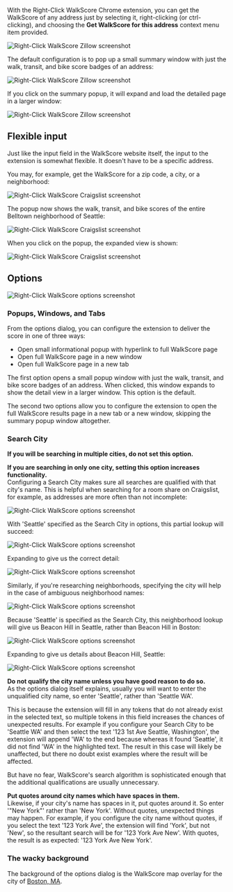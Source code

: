 With the Right-Click WalkScore Chrome extension, you can get the WalkScore of any address just by selecting it, right-clicking (or ctrl-clicking), and choosing the <b>Get WalkScore for this address</b> context menu item provided.

![Right-Click WalkScore Zillow screenshot](https://raw.github.com/sarahhagstrom/chrome-walkscore/master/docs/Zillowrightclick.png)

The default configuration is to pop up a small summary window with just the walk, transit, and bike score badges of an address:

![Right-Click WalkScore Zillow screenshot](https://raw.github.com/sarahhagstrom/chrome-walkscore/master/docs/Zillowresult.png)

If you click on the summary popup, it will expand and load the detailed page in a larger window:

![Right-Click WalkScore Zillow screenshot](https://raw.github.com/sarahhagstrom/chrome-walkscore/master/docs/Zillowresultexpand.png)

## Flexible input

Just like the input field in the WalkScore website itself, the input to the extension is somewhat flexible. It doesn't have to be a specific address.

You may, for example, get the WalkScore for a zip code, a city, or a neighborhood:

![Right-Click WalkScore Craigslist screenshot](https://raw.github.com/sarahhagstrom/chrome-walkscore/master/docs/CLrightclick.png)

The popup now shows the walk, transit, and bike scores of the entire Belltown neighborhood of Seattle:

![Right-Click WalkScore Craigslist screenshot](https://raw.github.com/sarahhagstrom/chrome-walkscore/master/docs/CLresult.png)

When you click on the popup, the expanded view is shown:

![Right-Click WalkScore Craigslist screenshot](https://raw.github.com/sarahhagstrom/chrome-walkscore/master/docs/CLresultexpand.png)

## Options
![Right-Click WalkScore options screenshot](https://raw.github.com/sarahhagstrom/chrome-walkscore/master/docs/options.png)

### Popups, Windows, and Tabs
From the options dialog, you can configure the extension to deliver the score in one of three ways:

<ul>
<li>Open small informational popup with hyperlink to full WalkScore page</li>
<li>Open full WalkScore page in a new window</li>
<li>Open full WalkScore page in a new tab</li>
</ul>

The first option opens a small popup window with just the walk, transit, and bike score badges of an address. When clicked, this window expands to show the detail view in a larger window. This option is the default.

The second two options allow you to configure the extension to open the full WalkScore results page in a new tab or a new window, skipping the summary popup window altogether.

### Search City
<b>If you will be searching in multiple cities, do not set this option.</b>

<b>If you are searching in only one city, setting this option increases functionality.</b><br>
Configuring a Search City makes sure all searches are qualified with that city's name. This is helpful when searching for a room share on Craigslist, for example, as addresses are more often than not incomplete:

![Right-Click WalkScore options screenshot](https://raw.github.com/sarahhagstrom/chrome-walkscore/master/docs/CLPartialrightclick.png)

With 'Seattle' specified as the Search City in options, this partial lookup will succeed:

![Right-Click WalkScore options screenshot](https://raw.github.com/sarahhagstrom/chrome-walkscore/master/docs/CLPartialresult.png)

Expanding to give us the correct detail:

![Right-Click WalkScore options screenshot](https://raw.github.com/sarahhagstrom/chrome-walkscore/master/docs/CLPartialresultexpand.png)

Similarly, if you're researching neighborhoods, specifying the city will help in the case of ambiguous neighborhood names:

![Right-Click WalkScore options screenshot](https://raw.github.com/sarahhagstrom/chrome-walkscore/master/docs/CLNeighborhoodrightclick.png)

Because 'Seattle' is specified as the Search City, this neighborhood lookup will give us Beacon Hill in Seattle, rather than Beacon Hill in Boston:

![Right-Click WalkScore options screenshot](https://raw.github.com/sarahhagstrom/chrome-walkscore/master/docs/CLNeighborhoodresult.png)

Expanding to give us details about Beacon Hill, Seattle:

![Right-Click WalkScore options screenshot](https://raw.github.com/sarahhagstrom/chrome-walkscore/master/docs/CLNeighborhoodresultexpand.png)

<b>Do not qualify the city name unless you have good reason to do so.</b><br>
As the options dialog itself explains, usually you will want to enter the unqualified city name, so enter 'Seattle', rather than 'Seattle WA'.

This is because the extension will fill in any tokens that do not already exist in the selected text, so multiple tokens in this field increases the chances of unexpected results. For example if you configure your Search City to be 'Seattle WA' and then select the text '123 1st Ave Seattle, Washington', the extension will append 'WA' to the end because whereas it found 'Seattle', it did not find 'WA' in the highlighted text. The result in this case will likely be unaffected, but there no doubt exist examples where the result will be affected.

But have no fear, WalkScore's search algorithm is sophisticated enough that the additional qualifications are usually unnecessary.

<b>Put quotes around city names which have spaces in them.</b><br>
Likewise, if your city's name has spaces in it, put quotes around it. So enter '"New York"' rather than 'New York'. Without quotes, unexpected things may happen. For example, if you configure the city name without quotes, if you select the text '123 York Ave', the extension will find 'York', but not 'New', so the resultant search will be for '123 York Ave New'. With quotes, the result is as expected: '123 York Ave New York'.

### The wacky background
The background of the options dialog is the WalkScore map overlay for the city of <a href="http://www.walkscore.com/MA/Boston" target="_blank">Boston, MA</a>.

